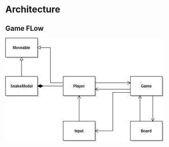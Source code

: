 # Architecture
## Game FLow
![Image](https://github.com/274699/MiniProject_LTTS/blob/6e1c6faf707507338377ee4c8a150b45b0e665d2/2_Architecture/behavior%20Diagrams/snake_uml1.jpg)
